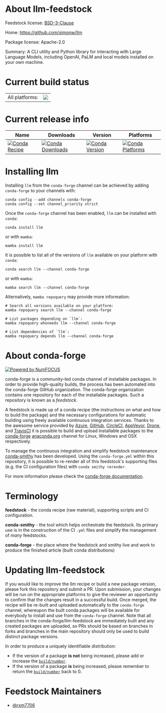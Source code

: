 About llm-feedstock
===================

Feedstock license: [BSD-3-Clause](https://github.com/conda-forge/llm-feedstock/blob/main/LICENSE.txt)

Home: https://github.com/simonw/llm

Package license: Apache-2.0

Summary: A CLI utility and Python library for interacting with Large Language Models, including OpenAI, PaLM and local models installed on your own machine.

Current build status
====================


<table><tr><td>All platforms:</td>
    <td>
      <a href="https://dev.azure.com/conda-forge/feedstock-builds/_build/latest?definitionId=21480&branchName=main">
        <img src="https://dev.azure.com/conda-forge/feedstock-builds/_apis/build/status/llm-feedstock?branchName=main">
      </a>
    </td>
  </tr>
</table>

Current release info
====================

| Name | Downloads | Version | Platforms |
| --- | --- | --- | --- |
| [![Conda Recipe](https://img.shields.io/badge/recipe-llm-green.svg)](https://anaconda.org/conda-forge/llm) | [![Conda Downloads](https://img.shields.io/conda/dn/conda-forge/llm.svg)](https://anaconda.org/conda-forge/llm) | [![Conda Version](https://img.shields.io/conda/vn/conda-forge/llm.svg)](https://anaconda.org/conda-forge/llm) | [![Conda Platforms](https://img.shields.io/conda/pn/conda-forge/llm.svg)](https://anaconda.org/conda-forge/llm) |

Installing llm
==============

Installing `llm` from the `conda-forge` channel can be achieved by adding `conda-forge` to your channels with:

```
conda config --add channels conda-forge
conda config --set channel_priority strict
```

Once the `conda-forge` channel has been enabled, `llm` can be installed with `conda`:

```
conda install llm
```

or with `mamba`:

```
mamba install llm
```

It is possible to list all of the versions of `llm` available on your platform with `conda`:

```
conda search llm --channel conda-forge
```

or with `mamba`:

```
mamba search llm --channel conda-forge
```

Alternatively, `mamba repoquery` may provide more information:

```
# Search all versions available on your platform:
mamba repoquery search llm --channel conda-forge

# List packages depending on `llm`:
mamba repoquery whoneeds llm --channel conda-forge

# List dependencies of `llm`:
mamba repoquery depends llm --channel conda-forge
```


About conda-forge
=================

[![Powered by
NumFOCUS](https://img.shields.io/badge/powered%20by-NumFOCUS-orange.svg?style=flat&colorA=E1523D&colorB=007D8A)](https://numfocus.org)

conda-forge is a community-led conda channel of installable packages.
In order to provide high-quality builds, the process has been automated into the
conda-forge GitHub organization. The conda-forge organization contains one repository
for each of the installable packages. Such a repository is known as a *feedstock*.

A feedstock is made up of a conda recipe (the instructions on what and how to build
the package) and the necessary configurations for automatic building using freely
available continuous integration services. Thanks to the awesome service provided by
[Azure](https://azure.microsoft.com/en-us/services/devops/), [GitHub](https://github.com/),
[CircleCI](https://circleci.com/), [AppVeyor](https://www.appveyor.com/),
[Drone](https://cloud.drone.io/welcome), and [TravisCI](https://travis-ci.com/)
it is possible to build and upload installable packages to the
[conda-forge](https://anaconda.org/conda-forge) [anaconda.org](https://anaconda.org/)
channel for Linux, Windows and OSX respectively.

To manage the continuous integration and simplify feedstock maintenance
[conda-smithy](https://github.com/conda-forge/conda-smithy) has been developed.
Using the ``conda-forge.yml`` within this repository, it is possible to re-render all of
this feedstock's supporting files (e.g. the CI configuration files) with ``conda smithy rerender``.

For more information please check the [conda-forge documentation](https://conda-forge.org/docs/).

Terminology
===========

**feedstock** - the conda recipe (raw material), supporting scripts and CI configuration.

**conda-smithy** - the tool which helps orchestrate the feedstock.
                   Its primary use is in the construction of the CI ``.yml`` files
                   and simplify the management of *many* feedstocks.

**conda-forge** - the place where the feedstock and smithy live and work to
                  produce the finished article (built conda distributions)


Updating llm-feedstock
======================

If you would like to improve the llm recipe or build a new
package version, please fork this repository and submit a PR. Upon submission,
your changes will be run on the appropriate platforms to give the reviewer an
opportunity to confirm that the changes result in a successful build. Once
merged, the recipe will be re-built and uploaded automatically to the
`conda-forge` channel, whereupon the built conda packages will be available for
everybody to install and use from the `conda-forge` channel.
Note that all branches in the conda-forge/llm-feedstock are
immediately built and any created packages are uploaded, so PRs should be based
on branches in forks and branches in the main repository should only be used to
build distinct package versions.

In order to produce a uniquely identifiable distribution:
 * If the version of a package **is not** being increased, please add or increase
   the [``build/number``](https://docs.conda.io/projects/conda-build/en/latest/resources/define-metadata.html#build-number-and-string).
 * If the version of a package **is** being increased, please remember to return
   the [``build/number``](https://docs.conda.io/projects/conda-build/en/latest/resources/define-metadata.html#build-number-and-string)
   back to 0.

Feedstock Maintainers
=====================

* [@rxm7706](https://github.com/rxm7706/)

